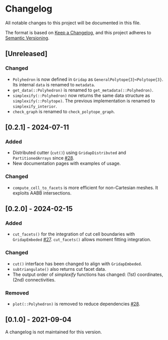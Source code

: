 # Changelog

All notable changes to this project will be documented in this file.

The format is based on [Keep a Changelog](https://keepachangelog.com/en/1.1.0/),
and this project adheres to [Semantic Versioning](https://semver.org/spec/v2.0.0.html).

## [Unreleased]

### Changed

- `Polyhedron` is now defined in `Gridap` as `GeneralPolytope{3}<Polytope{3}`. Its internal `data` is renamed to `metadata`.
- `get_data(::Polyhedron)` is renamed to `get_metadata(::Polyhedron)`.
- `simplexify(::Polyhedron)` now returns the same data structure as `simplexify(::Polytope)`. The previous implementation is renamed to `simplexify_interior`.
- `check_graph` is renamed to `check_polytope_graph`.

## [0.2.1] - 2024-07-11

### Added

- Distributed cutter (`cut()`) using `GridapDistributed` and `PartitionedArrays` since [#28](https://github.com/gridap/STLCutters.jl/pull/28).
- New documentation pages with examples of usage.

### Changed

- `compute_cell_to_facets` is more efficient for non-Cartesian meshes. It exploits AABB intersections.

## [0.2.0] - 2024-02-15

### Added

- `cut_facets()` for the integration of cut cell boundaries with `GridapEmbeded` [#27](https://github.com/gridap/STLCutters.jl/pull/27). `cut_facets()` allows moment fitting integration.

### Changed

- `cut()` interface has been changed to align with `GridapEmbeded`.
- `subtriangulate()` also returns cut facet data.
- The output order of _simplexify_ functions has changed: (1st) coordinates, (2nd) connectivities.
  
### Removed

- `plot(::Polyhedron)` is removed to reduce dependencies [#28](https://github.com/gridap/STLCutters.jl/pull/28).


## [0.1.0] - 2021-09-04

A changelog is not maintained for this version.
